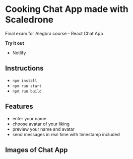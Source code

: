 # Cooking Chat App made with Scaledrone

Final exam for Alegbra course - React Chat App

**Try it out**

- Netlify

## Instructions

- `npm install`
- `npm run start`
- `npm run build`

## Features

- enter your name
- choose avatar of your liking
- preview your name and avatar
- send messages in real time with timestamp included

## Images of Chat App
